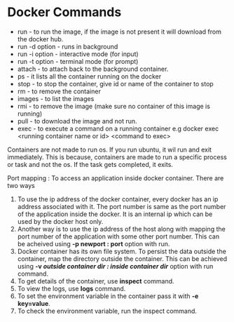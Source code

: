 # Docker Commands

- run - to run the image, if the image is not present it will download from the docker hub.
- run -d option - runs in background
- run -i option - interactive mode (for input)
- run -t option - terminal mode (for prompt)
- attach - to attach back to the background container.
- ps - it lists all the container running on the docker
- stop - to stop the container, give id or name of the container to stop
- rm - to remove the container
- images - to list the images
- rmi - to remove the image (make sure no container of this image is running)
- pull - to download the image and not run.
- exec - to execute a command on a running container e.g docker exec &lt;running container name or id> &lt;command to exec>

Containers are not made to run os. If you run ubuntu, it wil run and exit immediately. This is because, containers are made to run a specific process or task and not the os. If the task gets completed, it exits.

Port mapping : To access an application inside docker container. There are two ways
1. To use the ip address of the docker container, every docker has an ip address    	   associated with it. The port number is same as the port number of the application inside the docker. It is an internal ip which can be used by the docker host only.
2. Another way is to use the ip address of the host along with mapping the port number of the application with some other port number. This can be acheived using **-p newport : port** option with run.
3. Docker container has its own file system. To persist the data outside the container, map the directory outside the container. This can be achieved using **-v *outside container dir : inside container dir*** option with run command.
4. To get details of the container, use **inspect** command.
5. To view the logs, use **logs** command.
6. To set the environment variable in the container pass it with **-e key=value**.
7. To check the environment variable, run the inspect command.